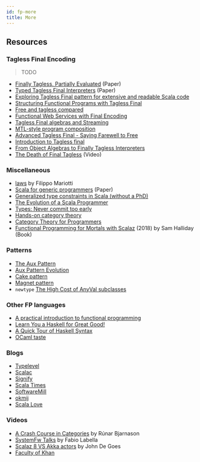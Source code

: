 ```yaml
---
id: fp-more
title: More
---
```


## Resources

### Tagless Final Encoding

> TODO 

* [Finally Tagless, Partially Evaluated](http://okmij.org/ftp/tagless-final/JFP.pdf) (Paper)
* [Typed Tagless Final Interpreters](http://okmij.org/ftp/tagless-final/course/lecture.pdf) (Paper)
* [Exploring Tagless Final pattern for extensive and readable Scala code](https://blog.scalac.io/exploring-tagless-final.html)
* [Structuring Functional Programs with Tagless Final](https://www.becompany.ch/en/blog/2018/06/21/tagless-final)
* [Free and tagless compared](https://softwaremill.com/free-tagless-compared-how-not-to-commit-to-monad-too-early)
* [Functional Web Services with Final Encoding](https://speakerdeck.com/markus1189/functional-web-services-with-final-encoding)
* [Tagless Final algebras and Streaming](https://typelevel.org/blog/2018/05/09/tagless-final-streaming.html)
* [MTL-style program composition](https://www.reddit.com/r/scala/comments/90jk2u/mtlstyle_programming/e2qze0c)
* [Advanced Tagless Final - Saying Farewell to Free](https://www.slideshare.net/LukaJacobowitz/advanced-tagless-final-saying-farewell-to-free)
* [Introduction to Tagless final](http://www.beyondthelines.net/programming/introduction-to-tagless-final)
* [From Object Algebras to Finally Tagless Interpreters](https://oleksandrmanzyuk.wordpress.com/2014/06/18/from-object-algebras-to-finally-tagless-interpreters-2/)
* [The Death of Final Tagless](https://skillsmatter.com/skillscasts/13247-scala-matters) (Video)

### Miscellaneous

* [laws](https://github.com/barambani/laws) by Filippo Mariotti
* [Scala for generic programmers](http://ropas.snu.ac.kr/~bruno/papers/ScalaGeneric.pdf) (Paper)
* [Generalized type constraints in Scala (without a PhD)](http://blog.bruchez.name/2015/11/generalized-type-constraints-in-scala.html)
* [The Evolution of a Scala Programmer](https://medium.com/@olxc/the-evolution-of-a-scala-programmer-1b7a709fb71f)
* [Types: Never commit too early](https://www.sderosiaux.com/articles/2018/08/15/types-never-commit-too-early-part1)
* [Hands-on category theory](https://earldouglas.com/talks/scala-cats/tutorial.html)
* [Category Theory for Programmers](https://bartoszmilewski.com/2014/10/28/category-theory-for-programmers-the-preface)
* [Functional Programming for Mortals with Scalaz](https://leanpub.com/fpmortals) (2018) by Sam Halliday (Book)

### Patterns

* [The Aux Pattern](https://gigiigig.github.io/posts/2015/09/13/aux-pattern.html)
* [Aux Pattern Evolution](http://www.vlachjosef.com/aux-pattern-evolution/)
* [Cake pattern](https://medium.com/@itseranga/scala-cake-pattern-e0cd894dae4e)
* [Magnet pattern](http://spray.io/blog/2012-12-13-the-magnet-pattern)
* `newtype` [The High Cost of AnyVal subclasses](https://failex.blogspot.com/2017/04/the-high-cost-of-anyval-subclasses.html)

### Other FP languages

* [A practical introduction to functional programming](https://maryrosecook.com/blog/post/a-practical-introduction-to-functional-programming)
* [Learn You a Haskell for Great Good!](http://learnyouahaskell.com/chapters)
* [A Quick Tour of Haskell Syntax](http://prajitr.github.io/quick-haskell-syntax)
* [OCaml taste](https://ocaml.org/learn/taste.html)

### Blogs

* [Typelevel](https://typelevel.org/blog)
* [Scalac](https://blog.scalac.io)
* [Signify](https://www.signifytechnology.com/blog)
* [Scala Times](https://scalatimes.com)
* [SoftwareMill](https://softwaremill.com/blog)
* [okmij](http://okmij.org/ftp/README.html)
* [Scala Love](https://scala.love)

### Videos

* [A Crash Course in Categories](https://www.youtube.com/watch?v=5S03zTekRJc) by Rúnar Bjarnason
* [SystemFw Talks](http://systemfw.org/talks.html) by Fabio Labella
* [Scalaz 8 VS Akka actors](https://www.youtube.com/watch?v=Eihz7kqn6mU&t=833s) by John De Goes
* [Faculty of Khan](https://www.youtube.com/channel/UCGDanWUzNMbIV11lcNi-yBg/videos)
